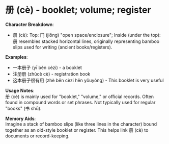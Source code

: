 # **册 (cè) - booklet; volume; register**

**Character Breakdown**:  
- 册 (cè): Top: 冂 (jiōng) "open space/enclosure"; Inside (under the top): 册 resembles stacked horizontal lines, originally representing bamboo slips used for writing (ancient books/registers).

**Examples**:  
- 一本册子 (yī běn cèzi) - a booklet  
- 注册册 (zhùcè cè) - registration book  
- 这本册子很有用 (zhè běn cèzi hěn yǒuyòng) - This booklet is very useful

**Usage Notes**:  
册 (cè) is mainly used for "booklet," "volume," or official records. Often found in compound words or set phrases. Not typically used for regular "books" (书 shū).

**Memory Aids**:  
Imagine a stack of bamboo slips (like three lines in the character) bound together as an old-style booklet or register. This helps link 册 (cè) to documents or record-keeping.